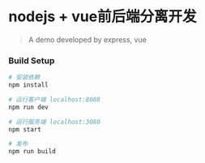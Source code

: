 # nodejs + vue前后端分离开发

> A demo developed by express, vue


### Build Setup

``` bash
# 安装依赖
npm install

# 运行客户端 localhost:8088
npm run dev

# 运行服务端 localhost:3080
npm start

# 发布
npm run build
```